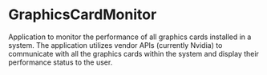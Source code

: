 # GraphicsCardMonitor
Application to monitor the performance of all graphics cards installed in a system. The application utilizes vendor APIs (currently Nvidia) to communicate with all the graphics cards within the system and display their performance status to the user.
